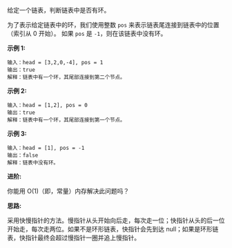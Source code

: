 给定一个链表，判断链表中是否有环。

为了表示给定链表中的环，我们使用整数 `pos` 来表示链表尾连接到链表中的位置（索引从 0 开始）。 如果 `pos` 是 `-1`，则在该链表中没有环。

**示例 1:**

```
输入：head = [3,2,0,-4], pos = 1
输出：true
解释：链表中有一个环，其尾部连接到第二个节点。
```

**示例 2:**

```
输入：head = [1,2], pos = 0
输出：true
解释：链表中有一个环，其尾部连接到第一个节点。
```

**示例 3:**

```
输入：head = [1], pos = -1
输出：false
解释：链表中没有环。
```

**进阶:**

你能用 O(1)（即，常量）内存解决此问题吗？

**思路:**

采用快慢指针的方法。慢指针从头开始向后走，每次走一位；快指针从头的后一位开始走，每次走两位。如果不是环形链表，快指针会先到达 null；如果是环形链表，快指针最终会超过慢指针一圈并追上慢指针。

